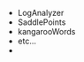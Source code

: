 - LogAnalyzer
- SaddlePoints
- kangarooWords
- etc...
- 

<!---
tranly123/tranly123 is a ✨ special ✨ repository because its `README.md` (this file) appears on your GitHub profile.
You can click the Preview link to take a look at your changes.
--->
